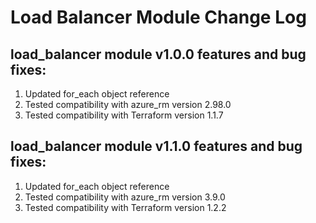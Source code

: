# Load Balancer Module Change Log

## load_balancer module v1.0.0 features and bug fixes:

1. Updated for_each object reference
2. Tested compatibility with azure_rm version 2.98.0
3. Tested compatibility with Terraform version 1.1.7

## load_balancer module v1.1.0 features and bug fixes:

1. Updated for_each object reference
2. Tested compatibility with azure_rm version 3.9.0
3. Tested compatibility with Terraform version 1.2.2
